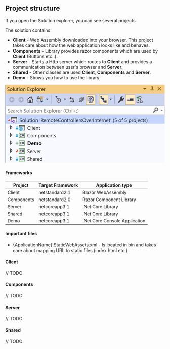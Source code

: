 ## Project structure

If you open the Solution explorer, you can see several projects 

The solution contains:

- **Client** - Web Assembly downloaded into your browser. This project takes care about how the web application looks like and behaves.
- **Components** - Library provides razor components which are used by **Client** (Buttons etc..).
- **Server** - Starts a Http server which routes to **Client** and provides a communication between user's browser and **Server**. 
- **Shared** - Other classes are used **Client**, **Components** and **Server**.
- **Demo** - Shows you how to use the library

<img src="SolutionStructure.png" alt="SolutionStructure" style="zoom:80%;" />

#### Frameworks

| Project    | Target Framework | Application type              |
| ---------- | ---------------- | ----------------------------- |
| Client     | netstandard2.1   | Blazor WebAssembly            |
| Components | netstandard2.0   | Razor Component Library       |
| Server     | netcoreapp3.1    | .Net Core Library             |
| Shared     | netcoreapp3.1    | .Net Core Library             |
| Demo       | netcoreapp3.1    | .Net Core Console Application |

#### Important files

- {ApplicationName}.StaticWebAssets.xml - Is located in bin and takes care about mapping URL to static files (index.html etc.) 

#### Client

// TODO

#### Components

// TODO

#### Server

// TODO

#### Shared

// TODO